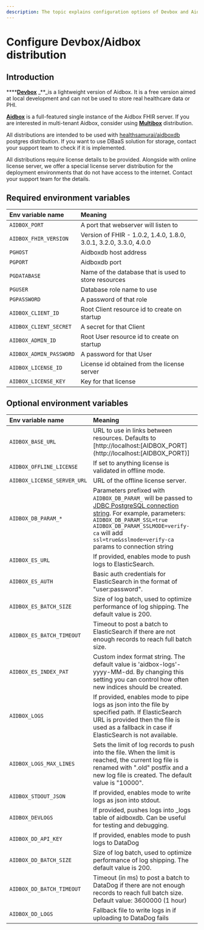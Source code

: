 ```yaml
---
description: The topic explains configuration options of Devbox and Aidbox distributions
---
```


# Configure Devbox/Aidbox distribution

## Introduction

\*\*\*\*[**Devbox**](https://hub.docker.com/r/healthsamurai/devbox) _\*\*_is a lightweight version of Aidbox. It is a free version aimed at local development and can not be used to store real healthcare data or PHI.

[**Aidbox**](https://hub.docker.com/r/healthsamurai/aidboxone) is a full-featured single instance of the Aidbox FHIR server. If you are interested in multi-tenant Aidbox, consider using [**Multibox**](https://hub.docker.com/r/healthsamurai/multibox) distribution.

All distributions are intended to be used with [healthsamurai/aidboxdb](https://hub.docker.com/r/healthsamurai/aidboxdb) postgres distribution. If you want to use DBaaS solution for storage, contact your support team to check if it is implemented.

All distributions require license details to be provided. Alongside with online license server, we offer a special license server distribution for the deployment environments that do not have access to the internet. Contact your support team for the details.

## Required environment variables

| Env variable name | Meaning |
| :--- | :--- |
| `AIDBOX_PORT` | A port that webserver will listen to |
| `AIDBOX_FHIR_VERSION` | Version of FHIR - 1.0.2, 1.4.0, 1.8.0, 3.0.1, 3.2.0, 3.3.0, 4.0.0 |
| `PGHOST` | Aidboxdb host address |
| `PGPORT` | Aidboxdb port |
| `PGDATABASE` | Name of the database that is used to store resources |
| `PGUSER` | Database role name to use |
| `PGPASSWORD` | A password of that role |
| `AIDBOX_CLIENT_ID` | Root Client resource id to create on startup |
| `AIDBOX_CLIENT_SECRET` | A secret for that Client |
| `AIDBOX_ADMIN_ID` | Root User resource id to create on startup |
| `AIDBOX_ADMIN_PASSWORD` | A password for that User |
| `AIDBOX_LICENSE_ID` | License id obtained from the license server |
| `AIDBOX_LICENSE_KEY` | Key for that license |

## Optional environment variables

| Env variable name | Meaning |
| :--- | :--- |
| `AIDBOX_BASE_URL` | URL to use in links between resources. Defaults to [http://localhost:\[AIDBOX\_PORT\](http://localhost:[AIDBOX_PORT\)\] |
| `AIDBOX_OFFLINE_LICENSE` | If set to anything license is validated in offline mode. |
| `AIDBOX_LICENSE_SERVER_URL` | URL of the offline license server. |
| `AIDBOX_DB_PARAM_*` | Parameters prefixed with `AIDBOX_DB_PARAM_` will be passed to [JDBC PostgreSQL connection string](https://jdbc.postgresql.org/documentation/80/connect.html). For example, parameters: `AIDBOX_DB_PARAM_SSL=true`  `AIDBOX_DB_PARAM_SSLMODE=verify-ca` will add `ssl=true&sslmode=verify-ca` params to connection string |
| `AIDBOX_ES_URL` | If provided, enables mode to push logs to ElasticSearch. |
| `AIDBOX_ES_AUTH` | Basic auth credentials for ElasticSearch in the format of "user:password". |
| `AIDBOX_ES_BATCH_SIZE` | Size of log batch, used to optimize performance of log shipping. The default value is 200. |
| `AIDBOX_ES_BATCH_TIMEOUT` | Timeout to post a batch to ElasticSearch if there are not enough records to reach full batch size. |
| `AIDBOX_ES_INDEX_PAT` | Custom index format string. The default value is 'aidbox-logs'-yyyy-MM-dd. By changing this setting you can control how often new indices should be created. |
| `AIDBOX_LOGS` | If provided, enables mode to pipe logs as json into the file by specified path. If ElasticSearch URL is provided then the file is used as a fallback in case if ElasticSearch is not available. |
| `AIDBOX_LOGS_MAX_LINES` | Sets the limit of log records to push into the file. When the limit is reached, the current log file is renamed with ".old" postfix and a new log file is created. The default value is "10000". |
| `AIDBOX_STDOUT_JSON` | If provided, enables mode to write logs as json into stdout. |
| `AIDBOX_DEVLOGS` | If provided, pushes logs into \_logs table of aidboxdb. Can be useful for testing and debugging. |
| `AIDBOX_DD_API_KEY` | If provided, enables mode to push logs to DataDog |
| `AIDBOX_DD_BATCH_SIZE` | Size of log batch, used to optimize performance of log shipping. The default value is 200. |
| `AIDBOX_DD_BATCH_TIMEOUT` | Timeout \(in ms\) to post a batch to DataDog if there are not enough records to reach full batch size. Default value: 3600000 \(1 hour\) |
| `AIDBOX_DD_LOGS` | Fallback file to write logs in if uploading to DataDog fails |

